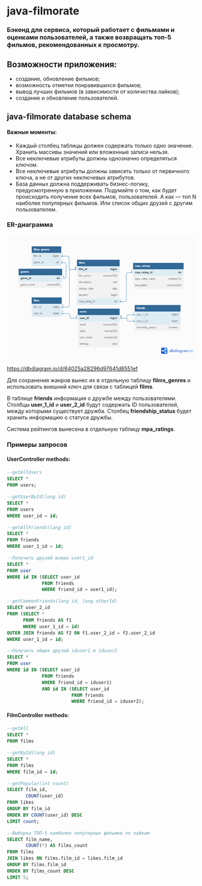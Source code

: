 # java-filmorate
### Бэкенд для сервиса, который работает с фильмами и оценками пользователей, а также возвращать топ-5 фильмов, рекомендованных к просмотру.

## Возможности приложения:
* создание, обновление фильмов;
* возможность отметки понравившихся фильмов;
* вывод лучших фильмов (в зависимости от количества лайков);
* создание и обновление пользователей.

## java-filmorate database schema
#### Важные моменты:
* Каждый столбец таблицы должен содержать только одно значение. Хранить массивы значений или вложенные записи нельзя.
* Все неключевые атрибуты должны однозначно определяться ключом.
* Все неключевые атрибуты должны зависеть только от первичного ключа, а не от других неключевых атрибутов.
* База данных должна поддерживать бизнес-логику, предусмотренную в приложении. Подумайте о том, как будет происходить получение всех фильмов, пользователей. А как — топ N наиболее популярных фильмов. Или список общих друзей с другим пользователем.

### ER-диаграмма
![ER-diagram](extras/ER-diagram.png)

https://dbdiagram.io/d/64025a28296d97641d8551ef

Для сохранения жанров вынес их в отдельную таблицу **films_genres** и использовать внешний ключ для связи с таблицей **films**.

В таблице **friends** информация о дружбе между пользователями. Столбцы **user_1_id** и **user_2_id** будут содержать ID пользователей, между которыми существует дружба. Столбец **friendship_status** будет хранить информацию о статусе дружбы.

Система рейтингов вынесена в отдельную таблицу **mpa_ratings**.

### Примеры запросов

#### UserController methods:

```sql
--getAllUsers
SELECT * 
FROM users;
```

```sql
--getUserById(long id)
SELECT *
FROM users
WHERE user_id = id;
```

```sql
--getAllFriends(long id)
SELECT *
FROM friends
WHERE user_1_id = id;
```

```sql
--Получить друзей юзера user1_id
SELECT *
FROM user
WHERE id IN (SELECT user_id
             FROM friends
             WHERE friend_id = user1_id);
```

```sql
--getCommonFriends(long id, long otherId)
SELECT user_2_id
FROM (SELECT *
      FROM friends AS f1
      WHERE user_1_id = id)
OUTER JOIN friends AS f2 ON f1.user_2_id = f2.user_2_id
WHERE user_1_id = id;
```

```sql
--Получить общих друзей iduser1 и iduser2
SELECT *
FROM user
WHERE id IN (SELECT user_id
             FROM friends
             WHERE friend_id = iduser1)
             AND id IN (SELECT user_id
                        FROM friends
                        WHERE friend_id = iduser2);
```

#### FilmController methods:

```sql
--getAll
SELECT *
FROM films
```

```sql
--getById(long id)
SELECT *
FROM films
WHERE film_id = id;
```

```sql
--getPopular(int count)
SELECT film_id,
       COUNT(user_id)
FROM likes
GROUP BY film_id
ORDER BY COUNT(user_id) DESC
LIMIT count;
```

```sql
--Выборка ТОП-5 наиболее популярных фильмов по лайкам
SELECT film_name,
       COUNT(*) AS films_count
FROM films
JOIN likes ON films.film_id = likes.film_id
GROUP BY films.film_id
ORDER BY films_count DESC
LIMIT 5;
```